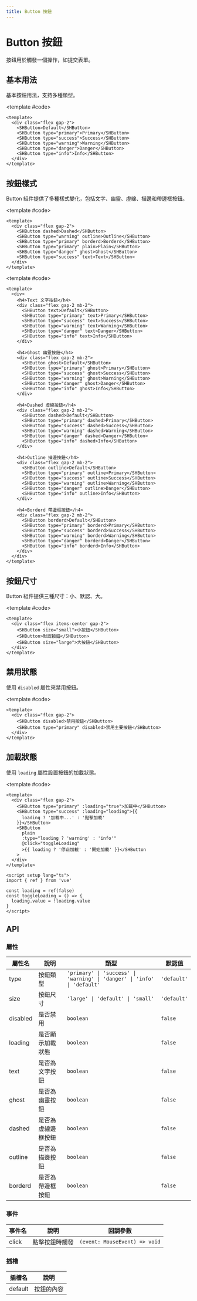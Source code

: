 ```yaml
---
title: Button 按鈕
---
```


# Button 按鈕

按鈕用於觸發一個操作，如提交表單。

## 基本用法

基本按鈕用法，支持多種類型。

<Demo>
  <BasicDemo />
  
  <template #code>

```vue
<template>
  <div class="flex gap-2">
    <SHButton>Default</SHButton>
    <SHButton type="primary">Primary</SHButton>
    <SHButton type="success">Success</SHButton>
    <SHButton type="warning">Warning</SHButton>
    <SHButton type="danger">Danger</SHButton>
    <SHButton type="info">Info</SHButton>
  </div>
</template>
```

  </template>
</Demo>

## 按鈕樣式

Button 組件提供了多種樣式變化，包括文字、幽靈、虛線、描邊和帶邊框按鈕。

<Demo>
  <TypeDemo />
  
  <template #code>

```vue
<template>
  <div class="flex gap-2">
    <SHButton dashed>Dashed</SHButton>
    <SHButton type="warning" outline>Outline</SHButton>
    <SHButton type="primary" borderd>Borderd</SHButton>
    <SHButton type="primary" plain>Plain</SHButton>
    <SHButton type="danger" ghost>Ghost</SHButton>
    <SHButton type="success" text>Text</SHButton>
  </div>
</template>
```

  </template>
</Demo>

<Demo>
  <StyleDemo />
  
  <template #code>

```vue
<template>
  <div>
    <h4>Text 文字按鈕</h4>
    <div class="flex gap-2 mb-2">
      <SHButton text>Default</SHButton>
      <SHButton type="primary" text>Primary</SHButton>
      <SHButton type="success" text>Success</SHButton>
      <SHButton type="warning" text>Warning</SHButton>
      <SHButton type="danger" text>Danger</SHButton>
      <SHButton type="info" text>Info</SHButton>
    </div>

    <h4>Ghost 幽靈按鈕</h4>
    <div class="flex gap-2 mb-2">
      <SHButton ghost>Default</SHButton>
      <SHButton type="primary" ghost>Primary</SHButton>
      <SHButton type="success" ghost>Success</SHButton>
      <SHButton type="warning" ghost>Warning</SHButton>
      <SHButton type="danger" ghost>Danger</SHButton>
      <SHButton type="info" ghost>Info</SHButton>
    </div>

    <h4>Dashed 虛線按鈕</h4>
    <div class="flex gap-2 mb-2">
      <SHButton dashed>Default</SHButton>
      <SHButton type="primary" dashed>Primary</SHButton>
      <SHButton type="success" dashed>Success</SHButton>
      <SHButton type="warning" dashed>Warning</SHButton>
      <SHButton type="danger" dashed>Danger</SHButton>
      <SHButton type="info" dashed>Info</SHButton>
    </div>

    <h4>Outline 描邊按鈕</h4>
    <div class="flex gap-2 mb-2">
      <SHButton outline>Default</SHButton>
      <SHButton type="primary" outline>Primary</SHButton>
      <SHButton type="success" outline>Success</SHButton>
      <SHButton type="warning" outline>Warning</SHButton>
      <SHButton type="danger" outline>Danger</SHButton>
      <SHButton type="info" outline>Info</SHButton>
    </div>

    <h4>Borderd 帶邊框按鈕</h4>
    <div class="flex gap-2 mb-2">
      <SHButton borderd>Default</SHButton>
      <SHButton type="primary" borderd>Primary</SHButton>
      <SHButton type="success" borderd>Success</SHButton>
      <SHButton type="warning" borderd>Warning</SHButton>
      <SHButton type="danger" borderd>Danger</SHButton>
      <SHButton type="info" borderd>Info</SHButton>
    </div>
  </div>
</template>
```

  </template>
</Demo>

## 按鈕尺寸

Button 組件提供三種尺寸：小、默認、大。

<Demo>
  <SizeDemo />
  
  <template #code>

```vue
<template>
  <div class="flex items-center gap-2">
    <SHButton size="small">小按鈕</SHButton>
    <SHButton>默認按鈕</SHButton>
    <SHButton size="large">大按鈕</SHButton>
  </div>
</template>
```

  </template>
</Demo>

## 禁用狀態

使用 `disabled` 屬性來禁用按鈕。

<Demo>
  <DisabledDemo />
  
  <template #code>

```vue
<template>
  <div class="flex gap-2">
    <SHButton disabled>禁用按鈕</SHButton>
    <SHButton type="primary" disabled>禁用主要按鈕</SHButton>
  </div>
</template>
```

  </template>
</Demo>

## 加載狀態

使用 `loading` 屬性設置按鈕的加載狀態。

<Demo>
  <LoadingDemo />
  
  <template #code>

```vue
<template>
  <div class="flex gap-2">
    <SHButton type="primary" :loading="true">加載中</SHButton>
    <SHButton type="success" :loading="loading">{{
      loading ? '加載中...' : '點擊加載'
    }}</SHButton>
    <SHButton
      plain
      :type="loading ? 'warning' : 'info'"
      @click="toggleLoading"
      >{{ loading ? '停止加載' : '開始加載' }}</SHButton
    >
  </div>
</template>

<script setup lang="ts">
import { ref } from 'vue'

const loading = ref(false)
const toggleLoading = () => {
  loading.value = !loading.value
}
</script>
```

  </template>
</Demo>

## API

### 屬性

| 屬性名   | 說明               | 類型                                                                     | 默認值      |
| -------- | ------------------ | ------------------------------------------------------------------------ | ----------- |
| type     | 按鈕類型           | `'primary' \| 'success' \| 'warning' \| 'danger' \| 'info' \| 'default'` | `'default'` |
| size     | 按鈕尺寸           | `'large' \| 'default' \| 'small'`                                        | `'default'` |
| disabled | 是否禁用           | `boolean`                                                                | `false`     |
| loading  | 是否顯示加載狀態   | `boolean`                                                                | `false`     |
| text     | 是否為文字按鈕     | `boolean`                                                                | `false`     |
| ghost    | 是否為幽靈按鈕     | `boolean`                                                                | `false`     |
| dashed   | 是否為虛線邊框按鈕 | `boolean`                                                                | `false`     |
| outline  | 是否為描邊按鈕     | `boolean`                                                                | `false`     |
| borderd  | 是否為帶邊框按鈕   | `boolean`                                                                | `false`     |

### 事件

| 事件名 | 說明           | 回調參數                      |
| ------ | -------------- | ----------------------------- |
| click  | 點擊按鈕時觸發 | `(event: MouseEvent) => void` |

### 插槽

| 插槽名  | 說明       |
| ------- | ---------- |
| default | 按鈕的內容 |

<script setup>
import { SHConfigProvider } from '@/index'
import BasicDemo from '@/components/Button/demos/BasicDemo.vue'
import TypeDemo from '@/components/Button/demos/TypeDemo.vue'
import DisabledDemo from '@/components/Button/demos/DisabledDemo.vue'
import LoadingDemo from '@/components/Button/demos/LoadingDemo.vue'
import SizeDemo from '@/components/Button/demos/SizeDemo.vue'
import StyleDemo from '@/components/Button/demos/StyleDemo.vue'
</script>

